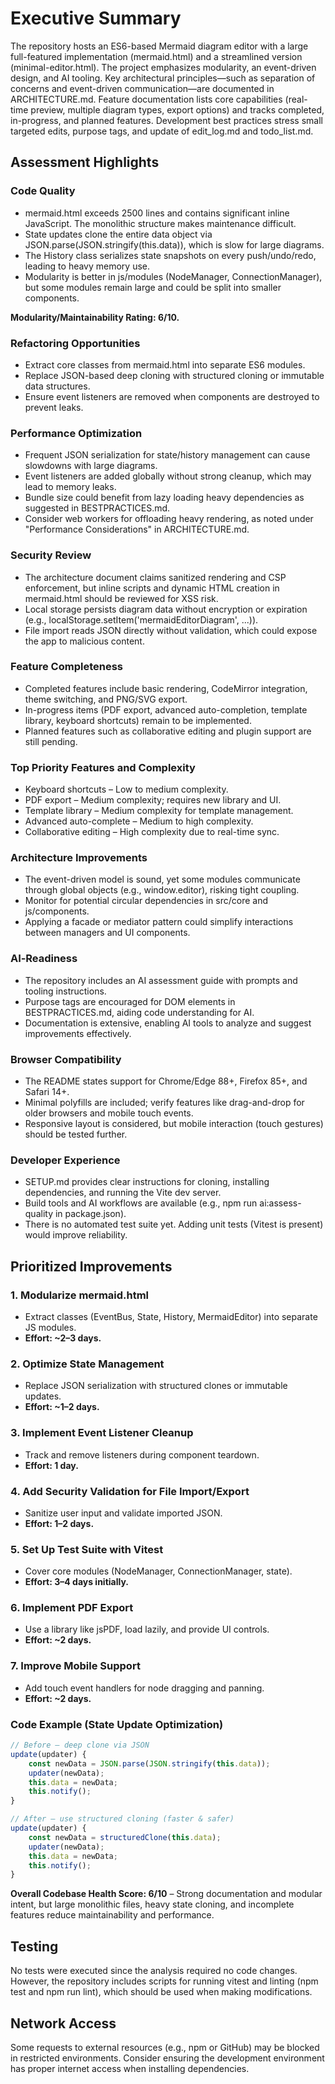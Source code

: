 # Executive Summary

The repository hosts an ES6-based Mermaid diagram editor with a large full-featured implementation (mermaid.html) and a streamlined version (minimal-editor.html). The project emphasizes modularity, an event-driven design, and AI tooling. Key architectural principles—such as separation of concerns and event-driven communication—are documented in ARCHITECTURE.md. Feature documentation lists core capabilities (real-time preview, multiple diagram types, export options) and tracks completed, in-progress, and planned features. Development best practices stress small targeted edits, purpose tags, and update of edit_log.md and todo_list.md.

## Assessment Highlights

### Code Quality

- mermaid.html exceeds 2500 lines and contains significant inline JavaScript. The monolithic structure makes maintenance difficult.
- State updates clone the entire data object via JSON.parse(JSON.stringify(this.data)), which is slow for large diagrams.
- The History class serializes state snapshots on every push/undo/redo, leading to heavy memory use.
- Modularity is better in js/modules (NodeManager, ConnectionManager), but some modules remain large and could be split into smaller components.

**Modularity/Maintainability Rating: 6/10.**

### Refactoring Opportunities

- Extract core classes from mermaid.html into separate ES6 modules.
- Replace JSON-based deep cloning with structured cloning or immutable data structures.
- Ensure event listeners are removed when components are destroyed to prevent leaks.

### Performance Optimization

- Frequent JSON serialization for state/history management can cause slowdowns with large diagrams.
- Event listeners are added globally without strong cleanup, which may lead to memory leaks.
- Bundle size could benefit from lazy loading heavy dependencies as suggested in BESTPRACTICES.md.
- Consider web workers for offloading heavy rendering, as noted under "Performance Considerations" in ARCHITECTURE.md.

### Security Review

- The architecture document claims sanitized rendering and CSP enforcement, but inline scripts and dynamic HTML creation in mermaid.html should be reviewed for XSS risk.
- Local storage persists diagram data without encryption or expiration (e.g., localStorage.setItem('mermaidEditorDiagram', ...)).
- File import reads JSON directly without validation, which could expose the app to malicious content.

### Feature Completeness

- Completed features include basic rendering, CodeMirror integration, theme switching, and PNG/SVG export.
- In-progress items (PDF export, advanced auto-completion, template library, keyboard shortcuts) remain to be implemented.
- Planned features such as collaborative editing and plugin support are still pending.

### Top Priority Features and Complexity

- Keyboard shortcuts – Low to medium complexity.
- PDF export – Medium complexity; requires new library and UI.
- Template library – Medium complexity for template management.
- Advanced auto-complete – Medium to high complexity.
- Collaborative editing – High complexity due to real-time sync.

### Architecture Improvements

- The event-driven model is sound, yet some modules communicate through global objects (e.g., window.editor), risking tight coupling.
- Monitor for potential circular dependencies in src/core and js/components.
- Applying a facade or mediator pattern could simplify interactions between managers and UI components.

### AI‑Readiness

- The repository includes an AI assessment guide with prompts and tooling instructions.
- Purpose tags are encouraged for DOM elements in BESTPRACTICES.md, aiding code understanding for AI.
- Documentation is extensive, enabling AI tools to analyze and suggest improvements effectively.

### Browser Compatibility

- The README states support for Chrome/Edge 88+, Firefox 85+, and Safari 14+.
- Minimal polyfills are included; verify features like drag-and-drop for older browsers and mobile touch events.
- Responsive layout is considered, but mobile interaction (touch gestures) should be tested further.

### Developer Experience

- SETUP.md provides clear instructions for cloning, installing dependencies, and running the Vite dev server.
- Build tools and AI workflows are available (e.g., npm run ai:assess-quality in package.json).
- There is no automated test suite yet. Adding unit tests (Vitest is present) would improve reliability.

## Prioritized Improvements

### 1. Modularize mermaid.html
- Extract classes (EventBus, State, History, MermaidEditor) into separate JS modules.
- **Effort: ~2–3 days.**

### 2. Optimize State Management
- Replace JSON serialization with structured clones or immutable updates.
- **Effort: ~1–2 days.**

### 3. Implement Event Listener Cleanup
- Track and remove listeners during component teardown.
- **Effort: 1 day.**

### 4. Add Security Validation for File Import/Export
- Sanitize user input and validate imported JSON.
- **Effort: 1–2 days.**

### 5. Set Up Test Suite with Vitest
- Cover core modules (NodeManager, ConnectionManager, state).
- **Effort: 3–4 days initially.**

### 6. Implement PDF Export
- Use a library like jsPDF, load lazily, and provide UI controls.
- **Effort: ~2 days.**

### 7. Improve Mobile Support
- Add touch event handlers for node dragging and panning.
- **Effort: ~2 days.**

### Code Example (State Update Optimization)

```javascript
// Before – deep clone via JSON
update(updater) {
    const newData = JSON.parse(JSON.stringify(this.data));
    updater(newData);
    this.data = newData;
    this.notify();
}

// After – use structured cloning (faster & safer)
update(updater) {
    const newData = structuredClone(this.data);
    updater(newData);
    this.data = newData;
    this.notify();
}
```

**Overall Codebase Health Score: 6/10** – Strong documentation and modular intent, but large monolithic files, heavy state cloning, and incomplete features reduce maintainability and performance.

## Testing

No tests were executed since the analysis required no code changes. However, the repository includes scripts for running vitest and linting (npm test and npm run lint), which should be used when making modifications.

## Network Access

Some requests to external resources (e.g., npm or GitHub) may be blocked in restricted environments. Consider ensuring the development environment has proper internet access when installing dependencies.